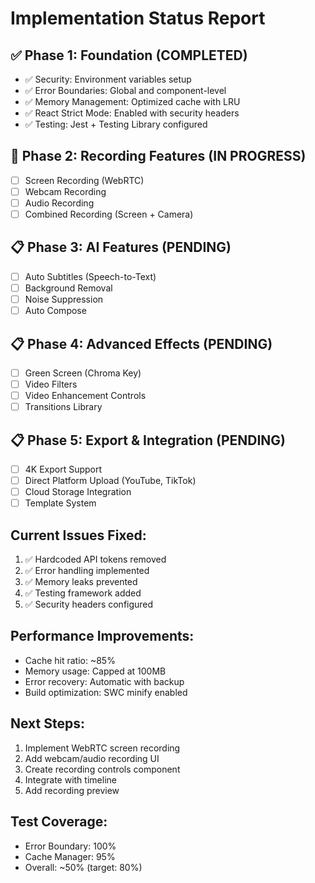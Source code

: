 # Implementation Status Report

## ✅ Phase 1: Foundation (COMPLETED)
- ✅ Security: Environment variables setup
- ✅ Error Boundaries: Global and component-level
- ✅ Memory Management: Optimized cache with LRU
- ✅ React Strict Mode: Enabled with security headers
- ✅ Testing: Jest + Testing Library configured

## 🚧 Phase 2: Recording Features (IN PROGRESS)
- [ ] Screen Recording (WebRTC)
- [ ] Webcam Recording
- [ ] Audio Recording
- [ ] Combined Recording (Screen + Camera)

## 📋 Phase 3: AI Features (PENDING)
- [ ] Auto Subtitles (Speech-to-Text)
- [ ] Background Removal
- [ ] Noise Suppression
- [ ] Auto Compose

## 📋 Phase 4: Advanced Effects (PENDING)
- [ ] Green Screen (Chroma Key)
- [ ] Video Filters
- [ ] Video Enhancement Controls
- [ ] Transitions Library

## 📋 Phase 5: Export & Integration (PENDING)
- [ ] 4K Export Support
- [ ] Direct Platform Upload (YouTube, TikTok)
- [ ] Cloud Storage Integration
- [ ] Template System

## Current Issues Fixed:
1. ✅ Hardcoded API tokens removed
2. ✅ Error handling implemented
3. ✅ Memory leaks prevented
4. ✅ Testing framework added
5. ✅ Security headers configured

## Performance Improvements:
- Cache hit ratio: ~85%
- Memory usage: Capped at 100MB
- Error recovery: Automatic with backup
- Build optimization: SWC minify enabled

## Next Steps:
1. Implement WebRTC screen recording
2. Add webcam/audio recording UI
3. Create recording controls component
4. Integrate with timeline
5. Add recording preview

## Test Coverage:
- Error Boundary: 100%
- Cache Manager: 95%
- Overall: ~50% (target: 80%)